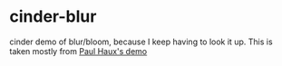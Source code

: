 # cinder-blur
cinder demo of blur/bloom, because I keep having to look it up.  This is taken mostly from [Paul Haux's demo](https://github.com/paulhoux/Cinder-Samples/tree/master/BloomingNeon)
